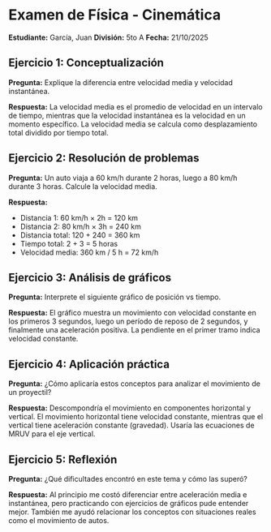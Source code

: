 # Examen de Física - Cinemática
**Estudiante:** García, Juan
**División:** 5to A
**Fecha:** 21/10/2025

## Ejercicio 1: Conceptualización
**Pregunta:** Explique la diferencia entre velocidad media y velocidad instantánea.

**Respuesta:** La velocidad media es el promedio de velocidad en un intervalo de tiempo, mientras que la velocidad instantánea es la velocidad en un momento específico. La velocidad media se calcula como desplazamiento total dividido por tiempo total.

## Ejercicio 2: Resolución de problemas
**Pregunta:** Un auto viaja a 60 km/h durante 2 horas, luego a 80 km/h durante 3 horas. Calcule la velocidad media.

**Respuesta:**
- Distancia 1: 60 km/h × 2h = 120 km
- Distancia 2: 80 km/h × 3h = 240 km
- Distancia total: 120 + 240 = 360 km
- Tiempo total: 2 + 3 = 5 horas
- Velocidad media: 360 km / 5 h = 72 km/h

## Ejercicio 3: Análisis de gráficos
**Pregunta:** Interprete el siguiente gráfico de posición vs tiempo.

**Respuesta:** El gráfico muestra un movimiento con velocidad constante en los primeros 3 segundos, luego un período de reposo de 2 segundos, y finalmente una aceleración positiva. La pendiente en el primer tramo indica velocidad constante.

## Ejercicio 4: Aplicación práctica
**Pregunta:** ¿Cómo aplicaría estos conceptos para analizar el movimiento de un proyectil?

**Respuesta:** Descompondría el movimiento en componentes horizontal y vertical. El movimiento horizontal tiene velocidad constante, mientras que el vertical tiene aceleración constante (gravedad). Usaría las ecuaciones de MRUV para el eje vertical.

## Ejercicio 5: Reflexión
**Pregunta:** ¿Qué dificultades encontró en este tema y cómo las superó?

**Respuesta:** Al principio me costó diferenciar entre aceleración media e instantánea, pero practicando con ejercicios de gráficos pude entender mejor. También me ayudó relacionar los conceptos con situaciones reales como el movimiento de autos.
